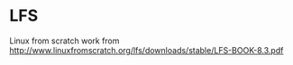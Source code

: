 # LFS
Linux from scratch work from http://www.linuxfromscratch.org/lfs/downloads/stable/LFS-BOOK-8.3.pdf
